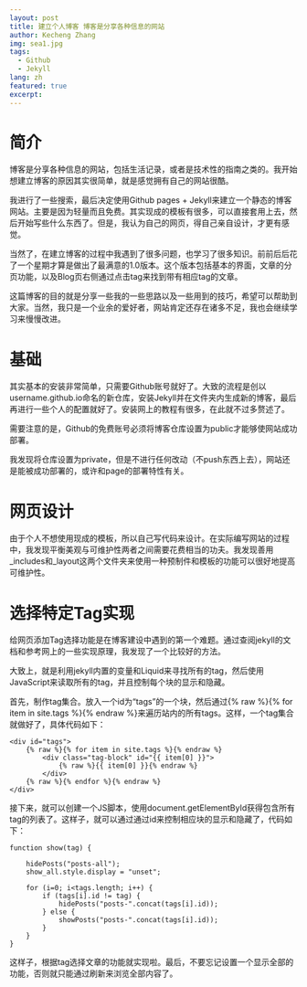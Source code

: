```yaml
---
layout: post
title: 建立个人博客 博客是分享各种信息的网站
author: Kecheng Zhang
img: sea1.jpg
tags:
  - Github
  - Jekyll
lang: zh
featured: true
excerpt:
---
```

# 简介

博客是分享各种信息的网站，包括生活记录，或者是技术性的指南之类的。我开始想建立博客的原因其实很简单，就是感觉拥有自己的网站很酷。

我进行了一些搜索，最后决定使用Github pages + Jekyll来建立一个静态的博客网站。主要是因为轻量而且免费。其实现成的模板有很多，可以直接套用上去，然后开始写些什么东西了。但是，我认为自己的网页，得自己亲自设计，才更有感觉。

当然了，在建立博客的过程中我遇到了很多问题，也学习了很多知识。前前后后花了一个星期才算是做出了最满意的1.0版本。这个版本包括基本的界面，文章的分页功能，以及Blog页右侧通过点击tag来找到带有相应tag的文章。

这篇博客的目的就是分享一些我的一些思路以及一些用到的技巧，希望可以帮助到大家。当然，我只是一个业余的爱好者，网站肯定还存在诸多不足，我也会继续学习来慢慢改进。

# 基础

其实基本的安装非常简单，只需要Github账号就好了。大致的流程是创以username.github.io命名的新仓库，安装Jekyll并在文件夹内生成新的博客，最后再进行一些个人的配置就好了。安装网上的教程有很多，在此就不过多赘述了。

需要注意的是，Github的免费账号必须将博客仓库设置为public才能够使网站成功部署。

我发现将仓库设置为private，但是不进行任何改动（不push东西上去），网站还是能被成功部署的，或许和page的部署特性有关。
# 网页设计

由于个人不想使用现成的模板，所以自己写代码来设计。在实际编写网站的过程中，我发现平衡美观与可维护性两者之间需要花费相当的功夫。我发现善用_includes和_layout这两个文件夹来使用一种预制件和模板的功能可以很好地提高可维护性。
# 选择特定Tag实现

给网页添加Tag选择功能是在博客建设中遇到的第一个难题。通过查阅jekyll的文档和参考网上的一些实现原理，我发现了一个比较好的方法。

大致上，就是利用jekyll内置的变量和Liquid来寻找所有的tag，然后使用JavaScript来读取所有的tag，并且控制每个块的显示和隐藏。

首先，制作tag集合。放入一个id为“tags”的一个块，然后通过{% raw %}{% for item in site.tags %}{% endraw %}来遍历站内的所有tags。这样，一个tag集合就做好了，具体代码如下：

```
<div id="tags">
    {% raw %}{% for item in site.tags %}{% endraw %}
        <div class="tag-block" id="{{ item[0] }}">
            {% raw %}{{ item[0] }}{% endraw %}
        </div>
    {% raw %}{% endfor %}{% endraw %}
</div>
```

接下来，就可以创建一个JS脚本，使用document.getElementById获得包含所有tag的列表了。这样子，就可以通过通过id来控制相应块的显示和隐藏了，代码如下：
```
function show(tag) {

    hidePosts("posts-all");
    show_all.style.display = "unset";
    
    for (i=0; i<tags.length; i++) {
        if (tags[i].id != tag) {
            hidePosts("posts-".concat(tags[i].id));
        } else {
            showPosts("posts-".concat(tags[i].id));
        }
    }
}
```
这样子，根据tag选择文章的功能就实现啦。最后，不要忘记设置一个显示全部的功能，否则就只能通过刷新来浏览全部内容了。

